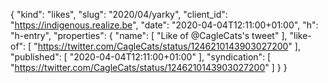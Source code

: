 {
  "kind": "likes",
  "slug": "2020/04/yarky",
  "client_id": "https://indigenous.realize.be",
  "date": "2020-04-04T12:11:00+01:00",
  "h": "h-entry",
  "properties": {
    "name": [
      "Like of @CagleCats's tweet"
    ],
    "like-of": [
      "https://twitter.com/CagleCats/status/1246210143903027200"
    ],
    "published": [
      "2020-04-04T12:11:00+01:00"
    ],
    "syndication": [
      "https://twitter.com/CagleCats/status/1246210143903027200"
    ]
  }
}

